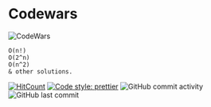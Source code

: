 # Codewars

![CodeWars](https://www.codewars.com/users/EmpiresDesMachines/badges/large)

```
O(n!)
O(2^n)
O(n^2)
& other solutions.
```

[![HitCount](http://hits.dwyl.com/EmpiresDesMachines/CodeWars.svg)](http://hits.dwyl.com/EmpiresDesMachines/CodeWars)
[![Code style: prettier](https://img.shields.io/badge/code_style-prettier-ff69b4.svg?style=flat-square&logo=prettier&logoColor=ff69b4)](https://github.com/prettier/prettier)
![GitHub commit activity](https://img.shields.io/github/commit-activity/m/EmpiresDesMachines/CodeWars?style=flat-square&logo=github)
![GitHub last commit](https://img.shields.io/github/last-commit/EmpiresDesMachines/CodeWars?style=flat-square&logo=github)